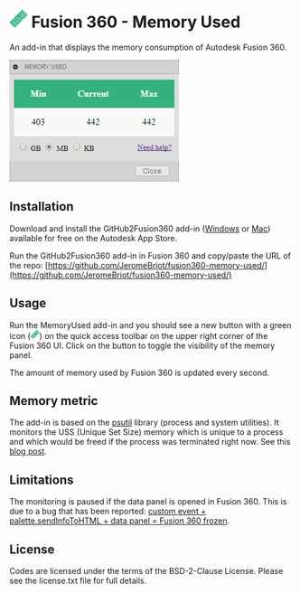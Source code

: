 # ![MemoryUsed](./resources/32x32-normal.png) Fusion 360 - Memory Used
An add-in that displays the memory consumption of Autodesk Fusion 360.

![MeMoryUsed palette](./resources/fusion-360-memory-used-palette.png)

## Installation

Download and install the GitHub2Fusion360 add-in ([Windows](https://apps.autodesk.com/FUSION/fr/Detail/Index?id=789800822168335025&appLang=en&os=Win64) or [Mac](https://apps.autodesk.com/FUSION/fr/Detail/Index?id=789800822168335025&os=Mac&appLang=en)) available for free on the Autodesk App Store.

Run the GitHub2Fusion360 add-in in Fusion 360 and copy/paste the URL of the repo: [https://github.com/JeromeBriot/fusion360-memory-used/](https://github.com/JeromeBriot/fusion360-memory-used/)

## Usage

Run the MemoryUsed add-in and you should see a new button with a green icon (![MemoryUsed icon](./resources/16x16-normal.png)) on the quick access toolbar on the upper right corner of the Fusion 360 UI. Click on the button to toggle the visibility of the memory panel.

The amount of memory used by Fusion 360 is updated every second.

## Memory metric

The add-in is based on the [psutil](https://pypi.org/project/psutil/) library (process and system utilities). It monitors the USS (Unique Set Size) memory which is unique to a process and which would be freed if the process was terminated right now. See this [blog post](http://grodola.blogspot.com/2016/02/psutil-4-real-process-memory-and-environ.html).

## Limitations

The monitoring is paused if the data panel is opened in Fusion 360. This is due to a bug that has been reported: [custom event + palette.sendInfoToHTML + data panel = Fusion 360 frozen](https://forums.autodesk.com/t5/fusion-360-api-and-scripts/custom-event-palette-sendinfotohtml-data-panel-fusion-360-frozen/m-p/7957599).

## License
Codes are licensed under the terms of the BSD-2-Clause License. Please see the license.txt file for full details.
